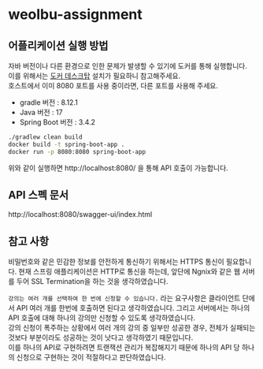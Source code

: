 # weolbu-assignment
## 어플리케이션 실행 방법
자바 버전이나 다른 환경으로 인한 문제가 발생할 수 있기에 도커를 통해 실행합니다.   
이를 위해서는 [도커 데스크탑](https://www.docker.com/products/docker-desktop/) 설치가 필요하니 참고해주세요.   
호스트에서 이미 8080 포트를 사용 중이라면, 다른 포트를 사용해 주세요.

- gradle 버전 : 8.12.1
- Java 버전 : 17
- Spring Boot 버전 : 3.4.2

```sh
./gradlew clean build
docker build -t spring-boot-app .
docker run -p 8080:8080 spring-boot-app
```
위와 같이 실행하면 http://localhost:8080/ 을 통해 API 호출이 가능합니다.

## API 스펙 문서
http://localhost:8080/swagger-ui/index.html

## 참고 사항
비밀번호와 같은 민감한 정보를 안전하게 통신하기 위해서는 HTTPS 통신이 필요합니다.
현재 스프링 애플리케이션은 HTTP로 통신을 하는데, 앞단에 Ngnix와 같은 웹 서버를 두어 SSL Termination을 하는 것을 생각하였습니다.

`강의는 여러 개를 선택하여 한 번에 신청할 수 있습니다.` 라는 요구사항은 클라이언트 단에서 API 여러 개를 한번에 호출하면 된다고 생각하였습니다. 
그리고 서버에서는 하나의 API 호출에 대해 하나의 강의만 신청할 수 있도록 생각하였습니다.   
강의 신청이 폭주하는 상황에서 여러 개의 강의 중 일부만 성공한 경우, 전체가 실패되는 것보다 부분이라도 성공하는 것이 낫다고 생각하였기 때문입니다.   
이를 하나의 API로 구현하려면 트랜잭션 관리가 복잡해지기 때문에 하나의 API 당 하나의 신청으로 구현하는 것이 적절하다고 판단하였습니다.
